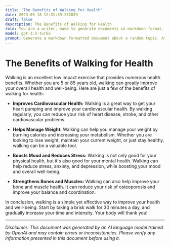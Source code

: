 ```yaml
---
title: 'The Benefits of Walking for Health'
date: 2023-05-18 12:31:39.232839
draft: false
description: The Benefits of Walking for Health
role: You are a writer, made to generate documents in markdown format. It is very important that all of the documents you generate are in valid markdown format.
model: gpt-3.5-turbo
prompt: Generate a markdown formatted document about a random topic. At the bottom, include a disclaimer explaining that the document was generated by you. The first line of the document should be the title. Make sure that the entire document is in proper markdown format, using a mix of various tags to make the document visually appealing.
---
```


# The Benefits of Walking for Health

Walking is an excellent low impact exercise that provides numerous health benefits. Whether you are 5 or 85 years old, walking can greatly improve your overall health and well-being. Here are just a few of the benefits of walking for health:

- **Improves Cardiovascular Health:** Walking is a great way to get your heart pumping and improve your cardiovascular health. By walking regularly, you can reduce your risk of heart disease, stroke, and other cardiovascular problems.

- **Helps Manage Weight:** Walking can help you manage your weight by burning calories and increasing your metabolism. Whether you are looking to lose weight, maintain your current weight, or just stay healthy, walking can be a valuable tool.

- **Boosts Mood and Reduces Stress:** Walking is not only good for your physical health, but it's also good for your mental health. Walking can help reduce stress, anxiety, and depression, while boosting your mood and overall well-being.

- **Strengthens Bones and Muscles:** Walking can also help improve your bone and muscle health. It can reduce your risk of osteoporosis and improve your balance and coordination.

In conclusion, walking is a simple yet effective way to improve your health and well-being. Start by taking a brisk walk for 30 minutes a day, and gradually increase your time and intensity. Your body will thank you!

---

*Disclaimer: This document was generated by an AI language model trained by OpenAI and may contain errors or inconsistencies. Please verify any information presented in this document before using it.*